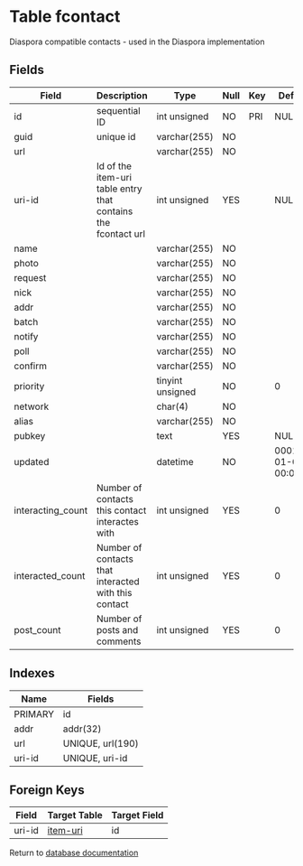 Table fcontact
===========

Diaspora compatible contacts - used in the Diaspora implementation

Fields
------

| Field             | Description                                                   | Type             | Null | Key | Default             | Extra          |
| ----------------- | ------------------------------------------------------------- | ---------------- | ---- | --- | ------------------- | -------------- |
| id                | sequential ID                                                 | int unsigned     | NO   | PRI | NULL                | auto_increment |
| guid              | unique id                                                     | varchar(255)     | NO   |     |                     |                |
| url               |                                                               | varchar(255)     | NO   |     |                     |                |
| uri-id            | Id of the item-uri table entry that contains the fcontact url | int unsigned     | YES  |     | NULL                |                |
| name              |                                                               | varchar(255)     | NO   |     |                     |                |
| photo             |                                                               | varchar(255)     | NO   |     |                     |                |
| request           |                                                               | varchar(255)     | NO   |     |                     |                |
| nick              |                                                               | varchar(255)     | NO   |     |                     |                |
| addr              |                                                               | varchar(255)     | NO   |     |                     |                |
| batch             |                                                               | varchar(255)     | NO   |     |                     |                |
| notify            |                                                               | varchar(255)     | NO   |     |                     |                |
| poll              |                                                               | varchar(255)     | NO   |     |                     |                |
| confirm           |                                                               | varchar(255)     | NO   |     |                     |                |
| priority          |                                                               | tinyint unsigned | NO   |     | 0                   |                |
| network           |                                                               | char(4)          | NO   |     |                     |                |
| alias             |                                                               | varchar(255)     | NO   |     |                     |                |
| pubkey            |                                                               | text             | YES  |     | NULL                |                |
| updated           |                                                               | datetime         | NO   |     | 0001-01-01 00:00:00 |                |
| interacting_count | Number of contacts this contact interactes with               | int unsigned     | YES  |     | 0                   |                |
| interacted_count  | Number of contacts that interacted with this contact          | int unsigned     | YES  |     | 0                   |                |
| post_count        | Number of posts and comments                                  | int unsigned     | YES  |     | 0                   |                |

Indexes
------------

| Name    | Fields           |
| ------- | ---------------- |
| PRIMARY | id               |
| addr    | addr(32)         |
| url     | UNIQUE, url(190) |
| uri-id  | UNIQUE, uri-id   |

Foreign Keys
------------

| Field | Target Table | Target Field |
|-------|--------------|--------------|
| uri-id | [item-uri](help/database/db_item-uri) | id |

Return to [database documentation](help/database)
